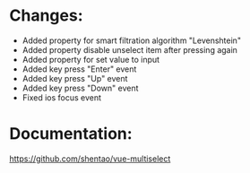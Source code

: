 # Changes:
* Added property for smart filtration algorithm "Levenshtein"
* Added property disable unselect item after pressing again
* Added property for set value to input
* Added key press "Enter" event
* Added key press "Up" event
* Added key press "Down" event
* Fixed ios focus event

# Documentation:
https://github.com/shentao/vue-multiselect
